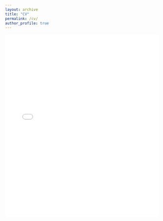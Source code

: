 ```yaml
---
layout: archive
title: "CV"
permalink: /cv/
author_profile: true
---
```


<embed src="/files/cv.pdf" width="100%" height="600px" type="application/pdf">
